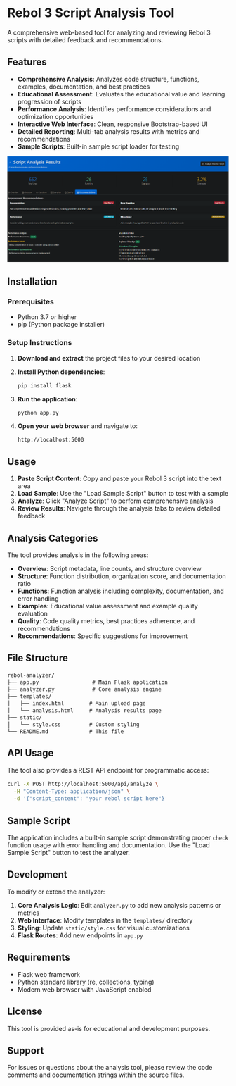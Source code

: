 # Rebol 3 Script Analysis Tool

A comprehensive web-based tool for analyzing and reviewing Rebol 3 scripts with detailed feedback and recommendations.

## Features

- **Comprehensive Analysis**: Analyzes code structure, functions, examples, documentation, and best practices
- **Educational Assessment**: Evaluates the educational value and learning progression of scripts
- **Performance Analysis**: Identifies performance considerations and optimization opportunities
- **Interactive Web Interface**: Clean, responsive Bootstrap-based UI
- **Detailed Reporting**: Multi-tab analysis results with metrics and recommendations
- **Sample Scripts**: Built-in sample script loader for testing

![UI Recommendations_Screenshot](screenshots/recommendations.png)

## Installation

### Prerequisites

- Python 3.7 or higher
- pip (Python package installer)

### Setup Instructions

1. **Download and extract** the project files to your desired location

2. **Install Python dependencies**:
   ```bash
   pip install flask
   ```

3. **Run the application**:
   ```bash
   python app.py
   ```

4. **Open your web browser** and navigate to:
   ```
   http://localhost:5000
   ```

## Usage

1. **Paste Script Content**: Copy and paste your Rebol 3 script into the text area
2. **Load Sample**: Use the "Load Sample Script" button to test with a sample
3. **Analyze**: Click "Analyze Script" to perform comprehensive analysis
4. **Review Results**: Navigate through the analysis tabs to review detailed feedback

## Analysis Categories

The tool provides analysis in the following areas:

- **Overview**: Script metadata, line counts, and structure overview
- **Structure**: Function distribution, organization score, and documentation ratio
- **Functions**: Function analysis including complexity, documentation, and error handling
- **Examples**: Educational value assessment and example quality evaluation
- **Quality**: Code quality metrics, best practices adherence, and recommendations
- **Recommendations**: Specific suggestions for improvement

## File Structure

```
rebol-analyzer/
├── app.py                 # Main Flask application
├── analyzer.py            # Core analysis engine
├── templates/
│   ├── index.html        # Main upload page
│   └── analysis.html     # Analysis results page
├── static/
│   └── style.css         # Custom styling
└── README.md             # This file
```

## API Usage

The tool also provides a REST API endpoint for programmatic access:

```bash
curl -X POST http://localhost:5000/api/analyze \
  -H "Content-Type: application/json" \
  -d '{"script_content": "your rebol script here"}'
```

## Sample Script

The application includes a built-in sample script demonstrating proper `check` function usage with error handling and documentation. Use the "Load Sample Script" button to test the analyzer.

## Development

To modify or extend the analyzer:

1. **Core Analysis Logic**: Edit `analyzer.py` to add new analysis patterns or metrics
2. **Web Interface**: Modify templates in the `templates/` directory
3. **Styling**: Update `static/style.css` for visual customizations
4. **Flask Routes**: Add new endpoints in `app.py`

## Requirements

- Flask web framework
- Python standard library (re, collections, typing)
- Modern web browser with JavaScript enabled

## License

This tool is provided as-is for educational and development purposes.

## Support

For issues or questions about the analysis tool, please review the code comments and documentation strings within the source files.
